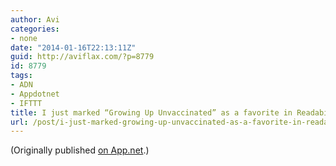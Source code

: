 ```yaml
---
author: Avi
categories:
- none
date: "2014-01-16T22:13:11Z"
guid: http://aviflax.com/?p=8779
id: 8779
tags:
- ADN
- Appdotnet
- IFTTT
title: I just marked “Growing Up Unvaccinated” as a favorite in Readability. http://www.readability.com/articles/5c8fw9tk
url: /post/i-just-marked-growing-up-unvaccinated-as-a-favorite-in-readability-httpwww-readability-comarticles5c8fw9tk/
---
```

(Originally published [on App.net](http://alpha.app.net/aviflax/post/20006590).)